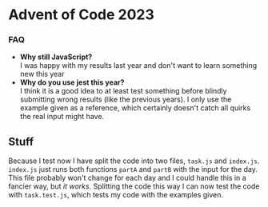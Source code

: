 # Advent of Code 2023

### FAQ
- **Why still JavaScript?**<br>
I was happy with my results last year and don't want to learn something new this year
- **Why do you use jest this year?**<br>
I think it is a good idea to at least test something before blindly submitting wrong results (like the previous years). I only use the example given as a reference, which certainly doesn't catch all quirks the real input might have.

## Stuff
Because I test now I have split the code into two files, `task.js` and `index.js`. `index.js` just runs both functions `partA` and `partB` with the input for the day. This file probably won't change for each day and I could handle this in a fancier way, but _it works_. 
Splitting the code this way I can now test the code with `task.test.js`, which tests my code with the examples given.
